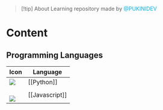 
> [!tip] About
> Learning repository made by <font color="#00b0f0">@PUKINIDEV</font>
# Content
## Programming Languages

| I**con**                                                                                                                       | **Language**   |
| ------------------------------------------------------------------------------------------------------------------------------ | -------------- |
| <img src="https://cdn.jsdelivr.net/gh/devicons/devicon@latest/icons/python/python-original.svg" />                             | [[Python]]     |
| <br>            <img src="https://cdn.jsdelivr.net/gh/devicons/devicon@latest/icons/javascript/javascript-original.svg" /><br> | <center>[[Javascript]]</center> |
